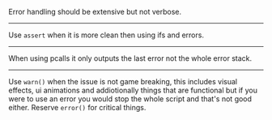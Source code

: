 Error handling should be extensive but not verbose.

---

Use `assert` when it is more clean then using ifs and errors.

---

When using pcalls it only outputs the last error not the whole error stack.

---

Use `warn()` when the issue is not game breaking, this includes visual effects, ui animations and addiotionally things that are functional but if you were to use an error you would stop the whole script and that's not good either. Reserve `error()` for critical things.

